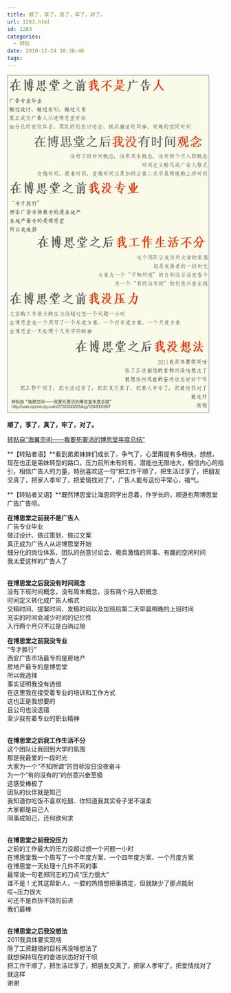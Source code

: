 ```yaml
---
title: 顺了，享了，真了，牢了，对了。
url: 1283.html
id: 1283
categories:
  - 转贴
date: 2010-12-24 10:38:46
tags:
---
```


![](/images/attachments/month_1012/l20101224101924.jpg)  
  

**顺了，享了，真了，牢了，对了。**

[转贴自“海翼空间——我要死要活的博思堂年度总结”](http://user.qzone.qq.com/273550026?ptlang=2052)

  
**【转贴者语】**看到弟弟妹妹们成长了，争气了，心里甭提有多畅快，想想，现在也正是弟妹转型的路口，压力前所未有的有，潜能也无限地大，相信内心的指引，相信广告人的力量，特别喜欢这一句“把工作干顺了，把生活过享了，把朋友交真了，把家人孝牢了，把爱情找对了”，广告人能有这份平常心，福气。  
  
**【转贴者又语】**既然博思堂让海恩同学出息着，作学长的，顺道也帮博思堂广告广告呗。  
  
**在博思堂之前我不是广告人**  
广告专业毕业  
做过设计、做过策划、做过文案  
真正成为广告人从进博思堂开始  
细分化的岗位体系、团队的创意讨论会、极具激情的同事、有趣的空闲时间  
我太爱这样的广告人了  
    

**在博思堂之后我没有时间观念**  
没有下班时间概念，没有周末概念，没有两个月入职概念  
时间定义转化成广告人格式  
交稿时间、提案时间、发稿时间以及加班后第二天早晨稍晚的上班时间  
充实的时间会减少时间的记忆性  
入行两个月只不过是白驹过隙

  
**在博思堂之前我没专业**  
“专才胜行”  
西安广告市场最专的是房地产  
房地产最专的是博思堂  
所以我选择  
事实证明我没有选错  
在这里我在接受着专业的培训和工作方式  
这也正是我想要的  
且公司也没选错  
至少我有着专业的职业精神  
    

**在博思堂之后我工作生活不分**  
这个团队让我回到大学的氛围  
那是我最爱的一段时光  
大家为一个“不知所谓”的目标没日没夜奋斗  
为一个“有的没有的”的创意兴奋至极  
这感受棒极了  
团队的伙伴就是知己  
我知道你吃饭不喜欢吃醋、你知道我其实骨子里不温柔  
大家都是自己人  
同事成知己，还何欲何求

    
**在博思堂之前我没压力**  
之前的工作最大的压力没超过想一个问题一小时  
在博思堂我一个周写了一个年度方案、一个四年度方案、一个月度方案  
在博思堂一天处理十几件不同的事  
最常说一句老郑同志的刀点“压力很大”  
谁不是！尤其这帮新人，一腔的热情想把事搞定，但就缺少了那点能耐  
哎~压力很大  
可还不是百折不饶的前进  
我们最棒  
    

**在博思堂之后我没想法**  
2011我具体要实现啥  
除了工资翻倍的目标再没啥想法了  
就想保持现在的奋进状态好好干呗  
把工作干顺了，把生活过享了，把朋友交真了，把家人孝牢了，把爱情找对了  
就这样  
谢谢